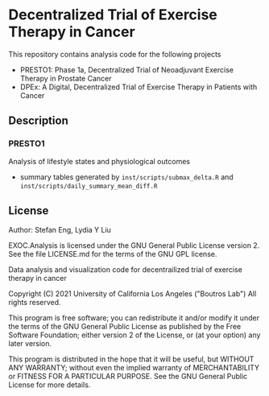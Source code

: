 # Decentralized Trial of Exercise Therapy in Cancer

This repository contains analysis code for the following projects

- PRESTO1: Phase 1a, Decentralized Trial of Neoadjuvant Exercise Therapy in Prostate Cancer
- DPEx: A Digital, Decentralized Trial of Exercise Therapy in Patients with Cancer

## Description

### PRESTO1

Analysis of lifestyle states and physiological outcomes

- summary tables generated by `inst/scripts/submax_delta.R` and `inst/scripts/daily_summary_mean_diff.R`

## License

Author: Stefan Eng, Lydia Y Liu

EXOC.Analysis is licensed under the GNU General Public License version 2. See the file LICENSE.md for the terms of the GNU GPL license.

Data analysis and visualization code for decentrailized trial of exercise therapy in cancer

Copyright (C) 2021 University of California Los Angeles ("Boutros Lab") All rights reserved.

This program is free software; you can redistribute it and/or modify it under the terms of the GNU General Public License as published by the Free Software Foundation; either version 2 of the License, or (at your option) any later version.

This program is distributed in the hope that it will be useful, but WITHOUT ANY WARRANTY; without even the implied warranty of MERCHANTABILITY or FITNESS FOR A PARTICULAR PURPOSE. See the GNU General Public License for more details.
